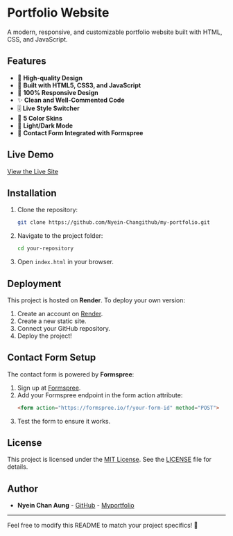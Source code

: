 # Portfolio Website

A modern, responsive, and customizable portfolio website built with HTML, CSS, and JavaScript.

## Features

- 🎨 **High-quality Design**
- 🔧 **Built with HTML5, CSS3, and JavaScript**
- 📱 **100% Responsive Design**
- ✨ **Clean and Well-Commented Code**
- 🎚 **Live Style Switcher**
- 🎨 **5 Color Skins**
- 🌙 **Light/Dark Mode**
- 📩 **Contact Form Integrated with Formspree**

## Live Demo
[View the Live Site](https://myportfolio-sbtj.onrender.com/) 
## Installation

1. Clone the repository:
   ```sh
   git clone https://github.com/Nyein-Changithub/my-portfolio.git
   ```
2. Navigate to the project folder:
   ```sh
   cd your-repository
   ```
3. Open `index.html` in your browser.

## Deployment
This project is hosted on **Render**. To deploy your own version:

1. Create an account on [Render](https://render.com/).
2. Create a new static site.
3. Connect your GitHub repository.
4. Deploy the project!

## Contact Form Setup
The contact form is powered by **Formspree**:

1. Sign up at [Formspree](https://formspree.io/).
2. Add your Formspree endpoint in the form action attribute:
   ```html
   <form action="https://formspree.io/f/your-form-id" method="POST">
   ```
3. Test the form to ensure it works.

## License
This project is licensed under the [MIT License](LICENSE). See the [LICENSE](LICENSE) file for details.

## Author
- **Nyein Chan Aung** - [GitHub](https://github.com/Nyein-Changithub) - [Myportfolio](https://myportfolio-sbtj.onrender.com/)

---
Feel free to modify this README to match your project specifics! 🚀
